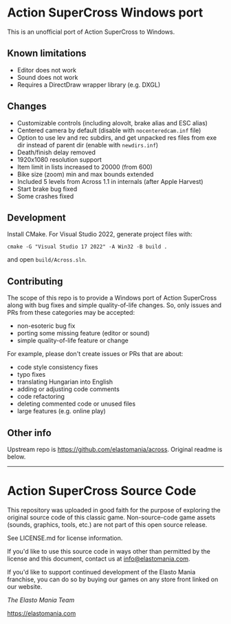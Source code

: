 # Action SuperCross Windows port

This is an unofficial port of Action SuperCross to Windows.

## Known limitations

* Editor does not work
* Sound does not work
* Requires a DirectDraw wrapper library (e.g. DXGL)

## Changes

* Customizable controls (including alovolt, brake alias and ESC alias)
* Centered camera by default (disable with `nocenteredcam.inf` file)
* Option to use lev and rec subdirs, and get unpacked res files from exe dir instead of parent dir (enable with `newdirs.inf`)
* Death/finish delay removed
* 1920x1080 resolution support
* Item limit in lists increased to 20000 (from 600)
* Bike size (zoom) min and max bounds extended
* Included 5 levels from Across 1.1 in internals (after Apple Harvest)
* Start brake bug fixed
* Some crashes fixed

## Development

Install CMake. For Visual Studio 2022, generate project files with:

```
cmake -G "Visual Studio 17 2022" -A Win32 -B build .
```

and open `build/Across.sln`.

## Contributing

The scope of this repo is to provide a Windows port of Action SuperCross along with bug fixes and simple quality-of-life changes.
So, only issues and PRs from these categories may be accepted:

* non-esoteric bug fix
* porting some missing feature (editor or sound)
* simple quality-of-life feature or change

For example, please don't create issues or PRs that are about:

* code style consistency fixes
* typo fixes
* translating Hungarian into English
* adding or adjusting code comments
* code refactoring
* deleting commented code or unused files
* large features (e.g. online play)

## Other info

Upstream repo is https://github.com/elastomania/across. Original readme is below.

---

# Action SuperCross Source Code
This repository was uploaded in good faith for the purpose of exploring the original source code of this classic game. Non-source-code game assets (sounds, graphics, tools, etc.) are not part of this open source release.

See LICENSE.md for license information. 

If you'd like to use this source code in ways other than permitted by the license and this document, contact us at info@elastomania.com.

If you'd like to support continued development of the Elasto Mania franchise, you can do so by buying our games on any store front linked on our website.

*The Elasto Mania Team*

https://elastomania.com